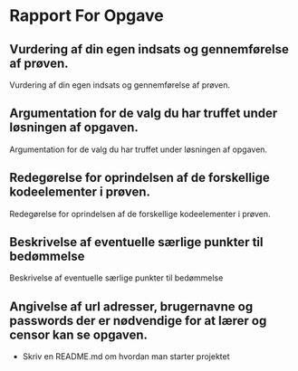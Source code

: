 # Rapport For Opgave

## Vurdering af din egen indsats og gennemførelse af prøven.

Vurdering af din egen indsats og gennemførelse af prøven.

## Argumentation for de valg du har truffet under løsningen af opgaven.

Argumentation for de valg du har truffet under løsningen af opgaven.

## Redegørelse for oprindelsen af de forskellige kodeelementer i prøven.

Redegørelse for oprindelsen af de forskellige kodeelementer i prøven.

## Beskrivelse af eventuelle særlige punkter til bedømmelse

Beskrivelse af eventuelle særlige punkter til bedømmelse

## Angivelse af url adresser, brugernavne og passwords der er nødvendige for at lærer og censor kan se opgaven.
* Skriv en README.md om hvordan man starter projektet